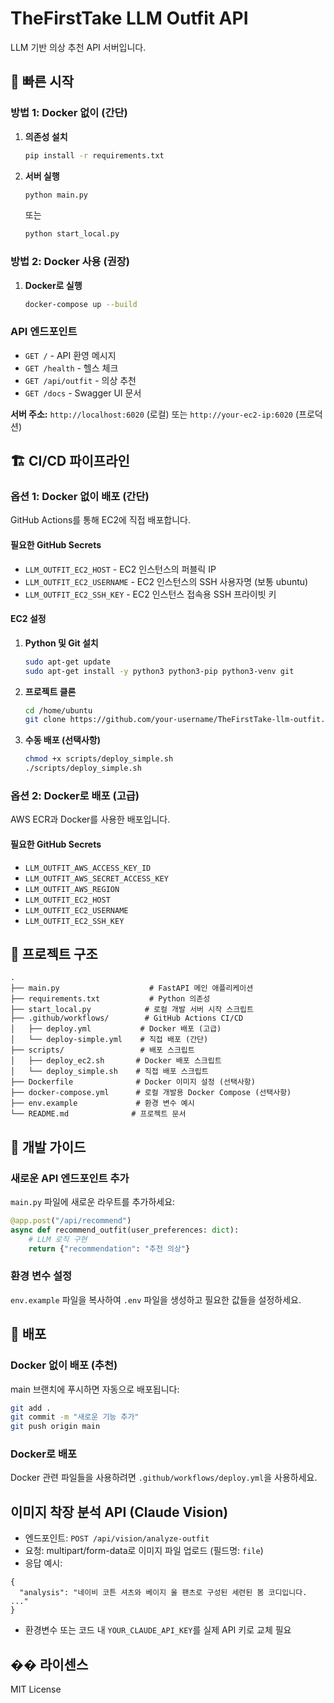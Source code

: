 # TheFirstTake LLM Outfit API

LLM 기반 의상 추천 API 서버입니다.

## 🚀 빠른 시작

### 방법 1: Docker 없이 (간단)

1. **의존성 설치**
   ```bash
   pip install -r requirements.txt
   ```

2. **서버 실행**
   ```bash
   python main.py
   ```
   또는
   ```bash
   python start_local.py
   ```

### 방법 2: Docker 사용 (권장)

1. **Docker로 실행**
   ```bash
   docker-compose up --build
   ```

### API 엔드포인트

- `GET /` - API 환영 메시지
- `GET /health` - 헬스 체크
- `GET /api/outfit` - 의상 추천
- `GET /docs` - Swagger UI 문서

**서버 주소:** `http://localhost:6020` (로컬) 또는 `http://your-ec2-ip:6020` (프로덕션)

## 🏗️ CI/CD 파이프라인

### 옵션 1: Docker 없이 배포 (간단)

GitHub Actions를 통해 EC2에 직접 배포합니다.

#### 필요한 GitHub Secrets

- `LLM_OUTFIT_EC2_HOST` - EC2 인스턴스의 퍼블릭 IP
- `LLM_OUTFIT_EC2_USERNAME` - EC2 인스턴스의 SSH 사용자명 (보통 ubuntu)
- `LLM_OUTFIT_EC2_SSH_KEY` - EC2 인스턴스 접속용 SSH 프라이빗 키

#### EC2 설정

1. **Python 및 Git 설치**
   ```bash
   sudo apt-get update
   sudo apt-get install -y python3 python3-pip python3-venv git
   ```

2. **프로젝트 클론**
   ```bash
   cd /home/ubuntu
   git clone https://github.com/your-username/TheFirstTake-llm-outfit.git llm-outfit-api
   ```

3. **수동 배포 (선택사항)**
   ```bash
   chmod +x scripts/deploy_simple.sh
   ./scripts/deploy_simple.sh
   ```

### 옵션 2: Docker로 배포 (고급)

AWS ECR과 Docker를 사용한 배포입니다.

#### 필요한 GitHub Secrets

- `LLM_OUTFIT_AWS_ACCESS_KEY_ID`
- `LLM_OUTFIT_AWS_SECRET_ACCESS_KEY`
- `LLM_OUTFIT_AWS_REGION`
- `LLM_OUTFIT_EC2_HOST`
- `LLM_OUTFIT_EC2_USERNAME`
- `LLM_OUTFIT_EC2_SSH_KEY`

## 📁 프로젝트 구조

```
.
├── main.py                    # FastAPI 메인 애플리케이션
├── requirements.txt           # Python 의존성
├── start_local.py            # 로컬 개발 서버 시작 스크립트
├── .github/workflows/        # GitHub Actions CI/CD
│   ├── deploy.yml           # Docker 배포 (고급)
│   └── deploy-simple.yml    # 직접 배포 (간단)
├── scripts/                 # 배포 스크립트
│   ├── deploy_ec2.sh       # Docker 배포 스크립트
│   └── deploy_simple.sh    # 직접 배포 스크립트
├── Dockerfile              # Docker 이미지 설정 (선택사항)
├── docker-compose.yml      # 로컬 개발용 Docker Compose (선택사항)
├── env.example             # 환경 변수 예시
└── README.md              # 프로젝트 문서
```

## 🔧 개발 가이드

### 새로운 API 엔드포인트 추가

`main.py` 파일에 새로운 라우트를 추가하세요:

```python
@app.post("/api/recommend")
async def recommend_outfit(user_preferences: dict):
    # LLM 로직 구현
    return {"recommendation": "추천 의상"}
```

### 환경 변수 설정

`env.example` 파일을 복사하여 `.env` 파일을 생성하고 필요한 값들을 설정하세요.

## 🚀 배포

### Docker 없이 배포 (추천)

main 브랜치에 푸시하면 자동으로 배포됩니다:

```bash
git add .
git commit -m "새로운 기능 추가"
git push origin main
```

### Docker로 배포

Docker 관련 파일들을 사용하려면 `.github/workflows/deploy.yml`을 사용하세요.

## 이미지 착장 분석 API (Claude Vision)

- 엔드포인트: `POST /api/vision/analyze-outfit`
- 요청: multipart/form-data로 이미지 파일 업로드 (필드명: `file`)
- 응답 예시:

```
{
  "analysis": "네이비 코튼 셔츠와 베이지 울 팬츠로 구성된 세련된 봄 코디입니다. ..."
}
```

- 환경변수 또는 코드 내 `YOUR_CLAUDE_API_KEY`를 실제 API 키로 교체 필요

## �� 라이센스

MIT License